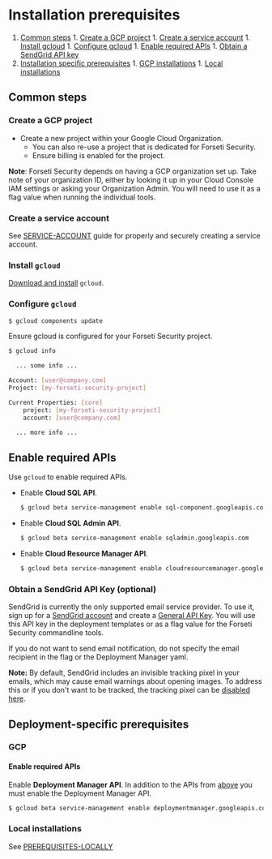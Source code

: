 # Installation prerequisites
  1. [Common steps](#common-steps)
    1. [Create a GCP project](#create-a-gcp-project)
    1. [Create a service account](#create-a-service-account)
    1. [Install gcloud](#install-gcloud)
    1. [Configure gcloud](#configure-gcloud)
    1. [Enable required APIs](#enable-required-apis)
    1. [Obtain a SendGrid API key](#obtain-a-sendgrid-api-key)
  1. [Installation specific prerequisites](#installation-specific-prerequisites)
    1. [GCP installations](#gcp-installations)
    1. [Local installations](#local-installations)

## Common steps
### Create a GCP project
* Create a new project within your Google Cloud Organization.
  * You can also re-use a project that is dedicated for Forseti Security.
  * Ensure billing is enabled for the project.

**Note**: Forseti Security depends on having a GCP organization set up.
Take note of your organization ID, either by looking it up in
your Cloud Console IAM settings or asking your Organization Admin.
You will need to use it as a flag value when running the individual tools.

### Create a service account
See [SERVICE-ACCOUNT](/docs/common/SERVICE-ACCOUNT.md) guide for properly and
securely creating a service account.

### Install `gcloud`
[Download and install](https://cloud.google.com/sdk/gcloud/) `gcloud`.

### Configure `gcloud`

  ```sh
  $ gcloud components update
  ```
Ensure gcloud is configured for your Forseti Security project.

  ```sh
  $ gcloud info

    ... some info ...

  Account: [user@company.com]
  Project: [my-forseti-security-project]

  Current Properties: [core]
      project: [my-forseti-security-project]
      account: [user@company.com]

    ... more info ...
  ```

## Enable required APIs
Use `gcloud` to enable required APIs.

* Enable **Cloud SQL API**.

  ```sh
  $ gcloud beta service-management enable sql-component.googleapis.com
  ```

* Enable **Cloud SQL Admin API**.

  ```sh
  $ gcloud beta service-management enable sqladmin.googleapis.com
  ```

* Enable **Cloud Resource Manager API**.

  ```sh
  $ gcloud beta service-management enable cloudresourcemanager.googleapis.com
  ```

### Obtain a SendGrid API Key (optional)
SendGrid is currently the only supported email service provider. To use it,
sign up for a [SendGrid account](https://sendgrid.com) and create a
[General API Key](https://sendgrid.com/docs/User_Guide/Settings/api_keys.html).
You will use this API key in the deployment templates or as a flag value
for the Forseti Security commandline tools.

If you do not want to send email notification, do not specify the
email recipient in the flag or the Deployment Manager yaml.

**Note:** By default, SendGrid includes an invisible tracking pixel in your emails,
which may cause email warnings about opening images. To address this or if you
don't want to be tracked, the tracking pixel can be
[disabled here](https://sendgrid.com/docs/User_Guide/Settings/tracking.html#-Open-Tracking).

## Deployment-specific prerequisites
### GCP
#### Enable required APIs

Enable **Deployment Manager API**.
In addition to the APIs from [above](#enable-required-apis) you must enable the
Deployment Manager API.

  ```sh
  $ gcloud beta service-management enable deploymentmanager.googleapis.com
  ```

### Local installations
See [PREREQUISITES-LOCALLY](/docs/prerequisites/PREREQUISITES-LOCALLY.md)
